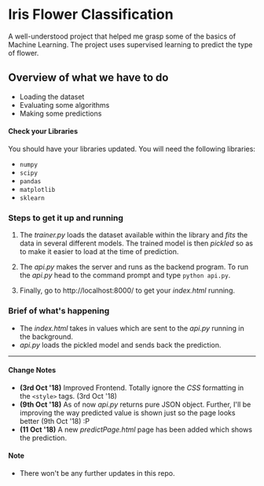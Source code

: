 # Iris Flower Classification

A well-understood project that helped me grasp some of the basics of Machine Learning. The project uses supervised learning to predict the type of flower.

## Overview of what we have to do

* Loading the dataset
* Evaluating some algorithms
* Making some predictions

#### Check your Libraries

You should have your libraries updated. You will need the following libraries:
* `numpy`
* `scipy`
* `pandas`
* `matplotlib`
* `sklearn`

### Steps to get it up and running

1. The *trainer.py* loads the dataset available within the library and *fits* the data in several different models.
The trained model is then *pickled* so as to make it easier to load at the time of prediction.

2. The *api.py* makes the server and runs as the backend program.
To run the *api.py* head to the command prompt and type `python api.py`.

3. Finally, go to http://localhost:8000/ to get your *index.html* running.

### Brief of what's happening

* The *index.html* takes in values which are sent to the *api.py* running in the background.
* *api.py* loads the pickled model and sends back the prediction.

***

#### Change Notes

* **(3rd Oct '18)** Improved Frontend. Totally ignore the *CSS* formatting in the `<style>` tags. (3rd Oct '18)
* **(9th Oct '18)** As of now *api.py* returns pure JSON object. Further, I'll be improving the way predicted value is shown just so the page looks better (9th Oct '18) :P
* **(11 Oct '18)** A new *predictPage.html* page has been added which shows the prediction.

#### Note

* There won't be any further updates in this repo. 
